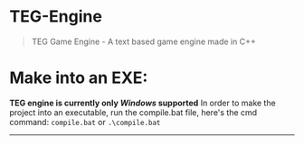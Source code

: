 # TEG-Engine
> TEG Game Engine - A text based game engine made in C++

# Make into an EXE: 

**TEG engine is currently only *Windows* supported**
In order to make the project into an executable, run the compile.bat file, here's the cmd command:
`compile.bat` or `.\compile.bat`

---
